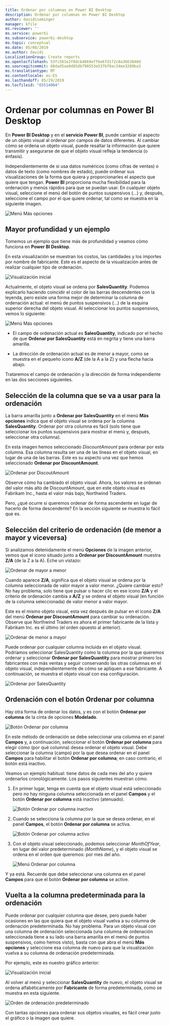 ```yaml
---
title: Ordenar por columnas en Power BI Desktop
description: Ordenar por columnas en Power BI Desktop
author: davidiseminger
manager: kfile
ms.reviewer: ''
ms.service: powerbi
ms.subservice: powerbi-desktop
ms.topic: conceptual
ms.date: 05/08/2019
ms.author: davidi
LocalizationGroup: Create reports
ms.openlocfilehash: 53fc561e2f8dcb4869eff6e6fd172c8a3663840d
ms.sourcegitcommit: 60dad5aa0d85db790553e537bf8ac34ee3289ba3
ms.translationtype: MT
ms.contentlocale: es-ES
ms.lasthandoff: 05/29/2019
ms.locfileid: "65514004"
---
```

# <a name="sort-by-column-in-power-bi-desktop"></a>Ordenar por columnas en Power BI Desktop
En **Power BI Desktop** y en el **servicio Power BI**, puede cambiar el aspecto de un objeto visual al ordenar por campos de datos diferentes. Al cambiar cómo se ordena un objeto visual, puede resaltar la información que quiere transmitir y asegurarse de que el objeto visual refleja la tendencia (o énfasis).

Independientemente de si usa datos numéricos (como cifras de ventas) o datos de texto (como nombres de estado), puede ordenar sus visualizaciones de la forma que quiera y proporcionarles el aspecto que quiere que tengan.  **Power BI** proporciona mucha flexibilidad para la ordenación y menús rápidos para que se puedan usar. En cualquier objeto visual, seleccione el menú del botón de puntos suspensivos (...) y, después, seleccione el campo por el que quiere ordenar, tal como se muestra en la siguiente imagen.

![Menú Más opciones](media/desktop-sort-by-column/sortbycolumn_2.png)

## <a name="more-depth-and-an-example"></a>Mayor profundidad y un ejemplo
Tomemos un ejemplo que tiene más de profundidad y veamos cómo funciona en **Power BI Desktop**.

En esta visualización se muestran los costos, las cantidades y los importes por nombre de fabricante. Este es el aspecto de la visualización antes de realizar cualquier tipo de ordenación.

![Visualización inicial](media/desktop-sort-by-column/sortbycolumn_1.png)

Actualmente, el objeto visual se ordena por **SalesQuantity**. Podemos explicarlo haciendo coincidir el color de las barras descendentes con la leyenda, pero existe una forma mejor de determinar la columna de ordenación actual: el menú de puntos suspensivos (...) de la esquina superior derecha del objeto visual. Al seleccionar los puntos suspensivos, vemos lo siguiente:

![Menú Más opciones](media/desktop-sort-by-column/sortbycolumn_2.png)

* El campo de ordenación actual es **SalesQuantity**, indicado por el hecho de que **Ordenar por SalesQuantity** está en negrita y tiene una barra amarilla. 

* La dirección de ordenación actual es de menor a mayor, como se muestra en el pequeño icono **A/Z** (de la A a la Z) y una flecha hacia abajo.

Trataremos el campo de ordenación y la dirección de forma independiente en las dos secciones siguientes.

## <a name="selecting-which-column-to-use-for-sorting"></a>Selección de la columna que se va a usar para la ordenación
La barra amarilla junto a **Ordenar por SalesQuantity** en el menú **Más opciones** indica que el objeto visual se ordena por la columna **SalesQuantity**. Ordenar por otra columna es fácil (solo tiene que seleccionar los puntos suspensivos para mostrar el menú y, después, seleccionar otra columna).

En esta imagen hemos seleccionado *DiscountAmount* para ordenar por esta columna. Esa columna resulta ser una de las líneas en el objeto visual, en lugar de una de las barras. Este es su aspecto una vez que hemos seleccionado **Ordenar por DiscountAmount**.

![Ordenar por DiscoutAmount](media/desktop-sort-by-column/sortbycolumn_3.png)

Observe cómo ha cambiado el objeto visual. Ahora, los valores se ordenan del valor más alto de DiscountAmount, que en este objeto visual es Fabrikam Inc., hasta el valor más bajo, Northwind Traders. 

Pero, ¿qué ocurre si queremos ordenar de forma ascendente en lugar de hacerlo de forma descendente? En la sección siguiente se muestra lo fácil que es.

## <a name="selecting-the-sort-order---smallest-to-largest-largest-to-smallest"></a>Selección del criterio de ordenación (de menor a mayor y viceversa)
Si analizamos detenidamente el menú **Opciones** de la imagen anterior, vemos que el icono situado junto a **Ordenar por DiscountAmount** muestra **Z/A** (de la Z a la A). Eche un vistazo:

![Ordenar de mayor a menor](media/desktop-sort-by-column/sortbycolumn_4.png)

Cuando aparece **Z/A**, significa que el objeto visual se ordena por la columna seleccionada de valor mayor a valor menor. ¿Quiere cambiar esto? No hay problema, solo tiene que pulsar o hacer clic en ese icono **Z/A** y el criterio de ordenación cambia a **A/Z** y se ordena el objeto visual (en función de la columna seleccionada) de valor menor a valor mayor.

Este es el mismo objeto visual, esta vez después de pulsar en el icono **Z/A** del menú **Ordenar por DiscountAmount** para cambiar su ordenación. Observe que Northwind Traders es ahora el primer fabricante de la lista y Fabrikam Inc. es el último (el orden opuesto al anterior).

![Ordenar de menor a mayor](media/desktop-sort-by-column/sortbycolumn_5.png)

Puede ordenar por cualquier columna incluida en el objeto visual. Podríamos seleccionar SalesQuantity como la columna por la que queremos ordenar y seleccionar **Ordenar por SalesQuantity** para mostrar primero los fabricantes con más ventas y seguir conservando las otras columnas en el objeto visual, independientemente de cómo se apliquen a ese fabricante. A continuación, se muestra el objeto visual con esa configuración.

![Ordenar por SalesQuantity](media/desktop-sort-by-column/sortbycolumn_6.png)

## <a name="sort-using-the-sort-by-column-button"></a>Ordenación con el botón Ordenar por columna
Hay otra forma de ordenar los datos, y es con el botón **Ordenar por columna** de la cinta de opciones **Modelado**.

![Botón Ordenar por columna](media/desktop-sort-by-column/sortbycolumn_8.png)

En este método de ordenación se debe seleccionar una columna en el panel **Campos** y, a continuación, seleccionar el botón **Ordenar por columna** para elegir cómo (por qué columna) desea ordenar el objeto visual. Debe seleccionar la columna (campo) por la que desea ordenar en el panel **Campos** para habilitar el botón **Ordenar por columna**; en caso contrario, el botón está inactivo.

Veamos un ejemplo habitual: tiene datos de cada mes del año y quiere ordenarlos cronológicamente. Los pasos siguientes muestran cómo.

1. En primer lugar, tenga en cuenta que el objeto visual está seleccionado pero no hay ninguna columna seleccionada en el panel **Campos** y el botón **Ordenar por columna** está inactivo (atenuado).
   
   ![Botón Ordenar por columna inactivo](media/desktop-sort-by-column/sortbycolumn_9.png)

2. Cuando se selecciona la columna por la que se desea ordenar, en el panel **Campos**, el botón **Ordenar por columna** se activa.
   
   ![Botón Ordenar por columna activo](media/desktop-sort-by-column/sortbycolumn_10.png)
3. Con el objeto visual seleccionado, podemos seleccionar *MonthOfYear*, en lugar del valor predeterminado (*MonthName*), y el objeto visual se ordena en el orden que queremos: por mes del año.
   
   ![Menú Ordenar por columna](media/desktop-sort-by-column/sortbycolumn_11.png)

Y ya está. Recuerde que debe seleccionar una columna en el panel **Campos** para que el botón **Ordenar por columna** se active.

## <a name="getting-back-to-default-column-for-sorting"></a>Vuelta a la columna predeterminada para la ordenación
Puede ordenar por cualquier columna que desee, pero puede haber ocasiones en las que quiera que el objeto visual vuelva a su columna de ordenación predeterminada. No hay problema. Para un objeto visual con una columna de ordenación seleccionada (una columna de ordenación seleccionada tiene a su lado una barra amarilla en el menú de puntos suspensivos, como hemos visto), basta con que abra el menú **Más opciones** y seleccione esa columna de nuevo para que la visualización vuelva a su columna de ordenación predeterminada.

Por ejemplo, este es nuestro gráfico anterior:

![Visualización inicial](media/desktop-sort-by-column/sortbycolumn_6.png)

Al volver al menú y seleccionar **SalesQuantity** de nuevo, el objeto visual se ordena alfabéticamente por **Fabricante** de forma predeterminada, como se muestra en esta siguiente.

![Orden de ordenación predeterminado](media/desktop-sort-by-column/sortbycolumn_7.png)

Con tantas opciones para ordenar sus objetos visuales, es fácil crear justo el gráfico o la imagen que quiere.


